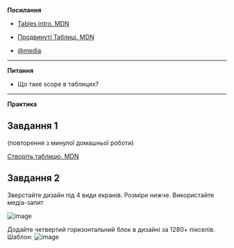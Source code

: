 **Посилання**

- [Tables intro. MDN](https://developer.mozilla.org/ru/docs/Learn/HTML/Tables/Basics)

- [Продвинуті Таблиці. MDN](https://developer.mozilla.org/ru/docs/Learn/HTML/Tables/Advanced)
- [@media](https://developer.mozilla.org/ru/docs/Web/CSS/@media)

____________________________

**Питання**

- Що таке scope в таблицях?
____________________________

**Практика**

## Завдання 1

(повторення з минулої домашньої роботи)

[Створіть таблицю. MDN](https://developer.mozilla.org/ru/docs/Learn/HTML/Tables/Structuring_planet_data)


## Завдання 2

Зверстайте дизайн під 4 види екранів. Розміри нижче. Використайте медіа-запит

![image](https://user-images.githubusercontent.com/9075641/210271121-fab0b5e9-e4ae-40a2-91d2-a7fee201e759.png)

Додайте четвертий горизонтальний блок в дизайні за 1280+ пікселів. Шаблон:
![image](https://user-images.githubusercontent.com/9075641/210271754-13288719-30d0-43cf-be03-c4294e5444c7.png)